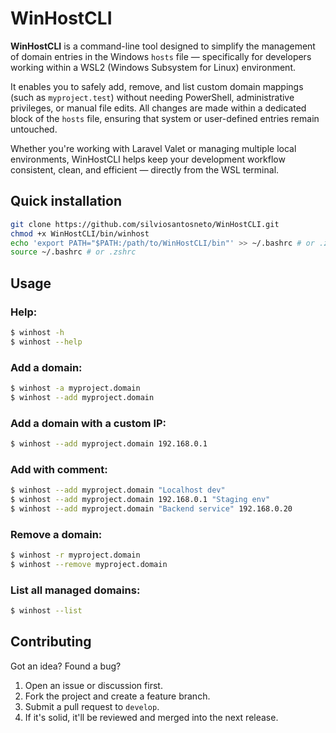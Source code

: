 # WinHostCLI

**WinHostCLI** is a command-line tool designed to simplify the management of domain entries in the Windows `hosts`
file — specifically for developers working within a WSL2 (Windows Subsystem for Linux) environment.

It enables you to safely add, remove, and list custom domain mappings (such as `myproject.test`) without needing
PowerShell, administrative privileges, or manual file edits. All changes are made within a dedicated block of the
`hosts` file, ensuring that system or user-defined entries remain untouched.

Whether you're working with Laravel Valet or managing multiple local environments, WinHostCLI helps keep your
development workflow consistent, clean, and efficient — directly from the WSL terminal.

## Quick installation

```bash
git clone https://github.com/silviosantosneto/WinHostCLI.git
chmod +x WinHostCLI/bin/winhost
echo 'export PATH="$PATH:/path/to/WinHostCLI/bin"' >> ~/.bashrc # or .zshrc
source ~/.bashrc # or .zshrc
```

## Usage

### Help:

```bash
$ winhost -h
$ winhost --help
````

### Add a domain:

```bash
$ winhost -a myproject.domain
$ winhost --add myproject.domain
```

### Add a domain with a custom IP:

```bash
$ winhost --add myproject.domain 192.168.0.1
````

### Add with comment:

```bash
$ winhost --add myproject.domain "Localhost dev"
$ winhost --add myproject.domain 192.168.0.1 "Staging env"
$ winhost --add myproject.domain "Backend service" 192.168.0.20
```

### Remove a domain:

```bash
$ winhost -r myproject.domain
$ winhost --remove myproject.domain
```

### List all managed domains:

```bash
$ winhost --list
```

## Contributing

Got an idea? Found a bug?

1. Open an issue or discussion first.
2. Fork the project and create a feature branch.
3. Submit a pull request to `develop`.
4. If it's solid, it'll be reviewed and merged into the next release.
